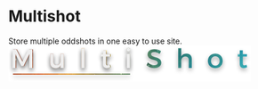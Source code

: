 # Multishot
Store multiple oddshots in one easy to use site.
![alt tag](https://raw.githubusercontent.com/Agnostics/Multishot/92a61d5c44c1daf87ed5507093e075a695b2b8e1/app/client/images/logo.png)
